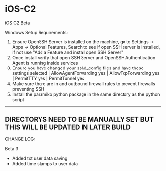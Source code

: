 # iOS-C2

iOS C2 Beta 

Windows Setup Requirements: 

1. Ensure OpenSSH Server is installed on the machine, go to Settings -> Apps -> Optional Features, Search to see if open SSH server is installed, if not use "Add a Feature and install open SSH Server"
2. Once install verify that open SSH Server and OpenSSH Authentication Agent is running inside services
3. Ensure you have changed your sshd_config files and have these settings selected | AllowAgentForwarding yes | AllowTcpForwarding yes |  PermitTTY yes | PermitTunnel yes
4. Make sure there are in and outbound firewall rules to prevent firewalls preventing SSH
5. Install the paramiko python package in the same directory as the python script

-----------------------------------------------------------------------------
DIRECTORYS NEED TO BE MANUALLY SET BUT THIS WILL BE UPDATED IN LATER BUILD
-----------------------------------------------------------------------------

CHANGE LOG: 

Beta 3  
- Added txt user data saving  
- Added time stamps to user data
